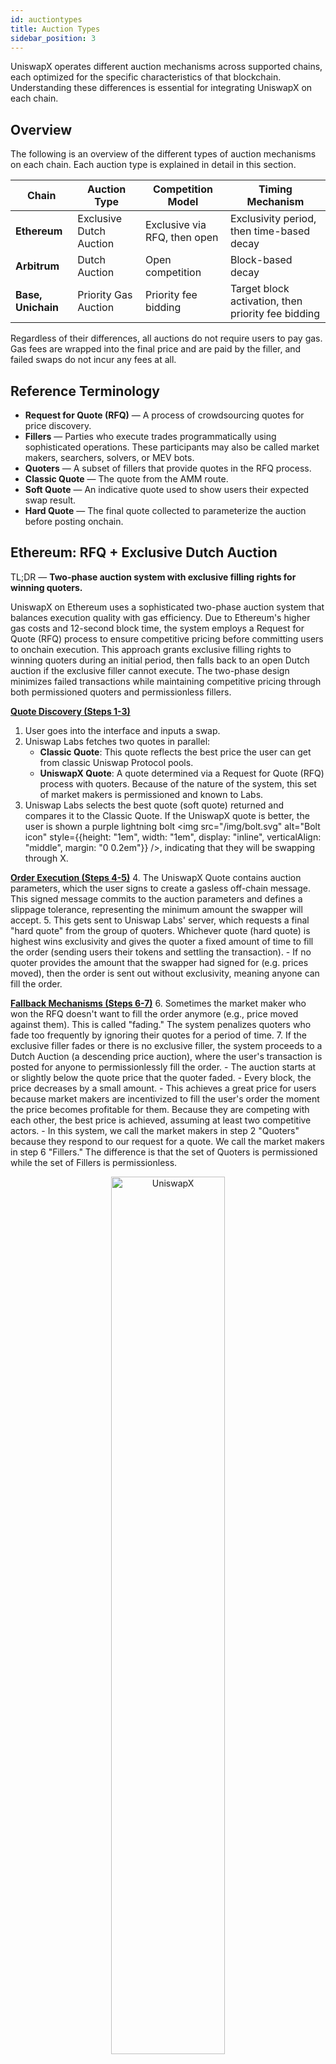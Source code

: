 ```yaml
---
id: auctiontypes
title: Auction Types
sidebar_position: 3
---
```


UniswapX operates different auction mechanisms across supported chains, each optimized for the specific characteristics of that blockchain. Understanding these differences is essential for integrating UniswapX on each chain. 

## Overview

The following is an overview of the different types of auction mechanisms on each chain. Each auction type is explained in detail in this section.


| Chain | Auction Type | Competition Model | Timing Mechanism |
|-------|-------------|------------------|------------------|
| **Ethereum** | Exclusive Dutch Auction | Exclusive via RFQ, then open | Exclusivity period, then time-based decay |
| **Arbitrum** | Dutch Auction | Open competition | Block-based decay |
| **Base, Unichain** | Priority Gas Auction | Priority fee bidding | Target block activation, then priority fee bidding |

Regardless of their differences, all auctions do not require users to pay gas. Gas fees are wrapped into the final price and are paid by the filler, and failed swaps do not incur any fees at all.

## Reference Terminology

- **Request for Quote (RFQ)** — A process of crowdsourcing quotes for price discovery.
- **Fillers** — Parties who execute trades programmatically using sophisticated operations. These participants may also be called market makers, searchers, solvers, or MEV bots.
- **Quoters** — A subset of fillers that provide quotes in the RFQ process.
- **Classic Quote** — The quote from the AMM route.
- **Soft Quote** — An indicative quote used to show users their expected swap result.
- **Hard Quote** — The final quote collected to parameterize the auction before posting onchain.


## Ethereum: RFQ + Exclusive Dutch Auction 

TL;DR — **Two-phase auction system with exclusive filling rights for winning quoters.**

UniswapX on Ethereum uses a sophisticated two-phase auction system that balances execution quality with gas efficiency. Due to Ethereum's higher gas costs and 12-second block time, the system employs a Request for Quote (RFQ) process to ensure competitive pricing before committing users to onchain execution. This approach grants exclusive filling rights to winning quoters during an initial period, then falls back to an open Dutch auction if the exclusive filler cannot execute. The two-phase design minimizes failed transactions while maintaining competitive pricing through both permissioned quoters and permissionless fillers.

<ins>**Quote Discovery (Steps 1-3)**</ins>
1. User goes into the interface and inputs a swap.
2. Uniswap Labs fetches two quotes in parallel:
    - **Classic Quote**: This quote reflects the best price the user can get from classic Uniswap Protocol pools.
    - **UniswapX Quote**: A quote determined via a Request for Quote (RFQ) process with quoters. Because of the nature of the system, this set of market makers is permissioned and known to Labs.
3. Uniswap Labs selects the best quote (soft quote) returned and compares it to the Classic Quote. If the UniswapX quote is better, the user is shown a purple lightning bolt <img src="/img/bolt.svg" alt="Bolt icon" style={{height: "1em", width: "1em", display: "inline", verticalAlign: "middle", margin: "0 0.2em"}} />, indicating that they will be swapping through X.

<ins>**Order Execution (Steps 4-5)**</ins>
4. The UniswapX Quote contains auction parameters, which the user signs to create a gasless off-chain message. This signed message commits to the auction parameters and defines a slippage tolerance, representing the minimum amount the swapper will accept.
5. This gets sent to Uniswap Labs' server, which requests a final "hard quote" from the group of quoters. Whichever quote (hard quote) is highest wins exclusivity and gives the quoter a fixed amount of time to fill the order (sending users their tokens and settling the transaction).
    - If no quoter provides the amount that the swapper had signed for (e.g. prices moved), then the order is sent out without exclusivity, meaning anyone can fill the order.

<ins>**Fallback Mechanisms (Steps 6-7)**</ins>
6. Sometimes the market maker who won the RFQ doesn't want to fill the order anymore (e.g., price moved against them). This is called "fading." The system penalizes quoters who fade too frequently by ignoring their quotes for a period of time.
7. If the exclusive filler fades or there is no exclusive filler, the system proceeds to a Dutch Auction (a descending price auction), where the user's transaction is posted for anyone to permissionlessly fill the order.
    - The auction starts at or slightly below the quote price that the quoter faded.
    - Every block, the price decreases by a small amount.
    - This achieves a great price for users because market makers are incentivized to fill the user's order the moment the price becomes profitable for them. Because they are competing with each other, the best price is achieved, assuming at least two competitive actors.
    - In this system, we call the market makers in step 2 "Quoters" because they respond to our request for a quote. We call the market makers in step 6 "Fillers." The difference is that the set of Quoters is permissioned while the set of Fillers is permissionless.

<p align="center">
  <img src={require('./images/mainnet_flowchart.png').default} alt="UniswapX" width="60%" />
</p>

:::note Cosigners
Cosigners update auction parameters to reflect real-time prices, compensating for the delay between quoting and signing (which can be up to 30 seconds). They set the auction start block and adjust pricing within the user's signed parameters, while never exceeding the user's slippage tolerance. If you'd like to see how the Cosigner works in practice, please see the technical overview of [UniswapX V2 on Mainnet](/contracts/uniswapx/fillers/mainnet/02-v1-vs-v2.md). 
<br/>
Currently, the Uniswap Interface and Trading API sets the cosigner to Uniswap Labs, though this could be updated in the future.
:::

## Arbitrum: Dutch Auction

TL;DR — **Direct Dutch auction without RFQ, leveraging fast block times for onchain price discovery.**

Because Arbitrum's block frequency is much higher than Ethereum's, the Dutch auction can decay through more price points in the same amount of time. For example, exploring 5 price points takes 60 seconds on Ethereum (5 × 12-second blocks) but only 1.25 seconds on Arbitrum (5 × 0.25-second blocks). This speed advantage eliminates the need for an RFQ process since the auction can open directly to all fillers without exclusivity and still deliver excellent price discovery within an acceptable timeframe.


1. Based on the token pair and AMM liquidity, Uniswap Labs determines whether the swap will likely benefit from UniswapX.
2. If not, the user is routed to the AMM.
3. If so, an algorithm (called Unimind) sets the auction start and end prices (auction parameters) based on the historical performance of this pair.
    - Unimind is a gradient descent algorithm developed by Uniswap Labs to optimize both the amount given to the swapper and auction speed.
4. The user signs the auction parameters and sends them to Uniswap Labs.
5. Uniswap Labs updates the auction parameters to set the auction start block and sends the auction to fillers.
6. Fillers compete to fill the auction onchain.

## Base & Unichain: Priority Gas Auctions

TL;DR — **Priority fee bidding system leveraging OP Stack's transaction ordering mechanism.**

OP Stack rollups use Priority Ordering, a method for determining the order of transactions in a block based on the priority gas fees included in each transaction. This contrasts with Arbitrum, which uses first-come-first-serve ordering. Priority Gas Auctions (PGA) are a type of UniswapX auction that take advantage of this priority ordering  mechanism to decide the winner. 

Unlike a Dutch auction that decays over time, Priority Orders function more like a traditional English auction, where the auction starts at the user's max slippage tolerance. At a specified start block, the auction opens and fillers simultaneously submit their bids by including priority fees with their transactions. The highest priority fee wins the right to fill the order, while competing transactions revert.

1. Based on the token pair and AMM liquidity, Uniswap Labs determines whether the swap will likely benefit from UniswapX.
2. If not, the user is routed to the AMM.
3. If so, the auction is created using the classic price and max slippage provided by the user.
4. The user signs the auction parameters and sends them to Uniswap Labs.
5. Uniswap Labs updates the auction parameters to set the auction start block and sends the auction to fillers.
6. Fillers compete to fill the auction onchain by submitting transactions with varying priority fees at the target block.
